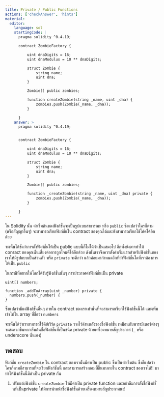 ```yaml
---
title: Private / Public Functions
actions: ['checkAnswer', 'hints']
material:
  editor:
    language: sol
    startingCode: |
      pragma solidity ^0.4.19;

      contract ZombieFactory {

          uint dnaDigits = 16;
          uint dnaModulus = 10 ** dnaDigits;

          struct Zombie {
              string name;
              uint dna;
          }

          Zombie[] public zombies;

          function createZombie(string _name, uint _dna) {
              zombies.push(Zombie(_name, _dna));
          }

      }
    answer: >
      pragma solidity ^0.4.19;


      contract ZombieFactory {

          uint dnaDigits = 16;
          uint dnaModulus = 10 ** dnaDigits;

          struct Zombie {
              string name;
              uint dna;
          }

          Zombie[] public zombies;

          function _createZombie(string _name, uint _dna) private {
              zombies.push(Zombie(_name, _dna));
          }

      }
---
```


ใน Solidity นั้น ค่าเริ่มต้นของฟังก์ชั่นจะเป็นรูปแบบสาธารณะ หรือ `public` ซึ่งแปลว่าใครก็ตาม (หรือสัญญาอื่นๆ) จะสามารถเรียกฟังก์ชั่นใน contract ของคุณได้และยังสามารถเรียกใช้โค้ดได้อีกด้วย

จะเห็นได้ชัดว่าการตั้งฟังก์ชั่นให้เป็น public แบบนี้ก็ไม่ได้จำเป็นเสมอไป อีกทั้งยังอาจทำให้ conract ของคุณนั้นเสี่ยงต่อการถูกโจมตีได้อีกด้วย ดังนั้นเราจึงควรตั้งค่าเริ่มแรกสำหรับฟังก์ชั่นของเราให้มีรูปแบบเป็นส่วนตัว หรือ `private` จะดีกว่า  แล้วค่อยมากำหนดอีกทีว่าฟังก์ชั่นใดที่เราต้องการให้เป็น `public` 

ในกรณีที่อยากให้โลกได้รับรู้ฟังก์ชั่นนั้นๆ การประกาศค่าฟังก์ชั่นเป็น private

```
uint[] numbers;

function _addToArray(uint _number) private {
  numbers.push(_number) {
}
```

ซึ่งแปลว่ามีแค่ฟังก์ชั่นอื่นๆ ภายใน contract ของเราเท่านั้นที่จะสามารถเรียกใช้ฟังก์ชั่นนี้ได้ และเพิ่มเข้าไปใน array ที่ชื่อว่า `numbers`

จะเห็นได้ว่าเราสามารถใช้คีย์เวิร์ด `private` วางไว้ด้านหลังของชื่อฟังก์ชั่น เหมือนกับพารามิเตอร์ต่างๆ  จะสะดวกขึ้นหากเริ่มต้นชื่อฟังก์ชั่นที่เป็นชนิด private ด้วยเครื่องหมายสัญประกาศ (`_` หรือ underscore นั่นเอง)

## ทดสอบ

ฟังก์ชั่น `createZombie` ใน contract ของเรานั้นมีค่าเป็น public ซึ่งเป็นค่าเริ่มต้น ซึ่งก็แปลว่าใครก็ตามก็สามารถที่จะเรียกฟังก์ชั่นนี้ และสามารถสร้างซอมบี้ขึ้นมาภายใน contract ของเราได้!! มาทำให้ฟังก์ชั่นนี้มีค่าเป็น private กัน

1.	ปรับแต่งฟังก์ชั่น `createZombie` ให้มีค่าเป็น private function และอย่าลืมการตั้งชื่อฟังก์ชั่นที่เป็นprivate ให้มีการนำหน้าชื่อฟังก์ชั่นด้วยเครื่องหมายสัญประกาศนะ!
